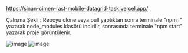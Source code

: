 https://sinan-cimen-rast-mobile-datagrid-task.vercel.app/

Çalışma Şekli : Repoyu clone veya pull yaptıktan sonra terminale "npm i" yazarak node_modules klasörü indirilir, sonrasında terminale "npm start" yazarak proje görüntülenir.

![image](https://github.com/cimensinan/RastMobile-Datagrid-Task/assets/113183535/a9581847-f494-4bc2-96c7-eb20e49dd0a4)
![image](https://github.com/cimensinan/RastMobile-Datagrid-Task/assets/113183535/7a0550d1-35e5-4443-8142-908142f0c5ca)

